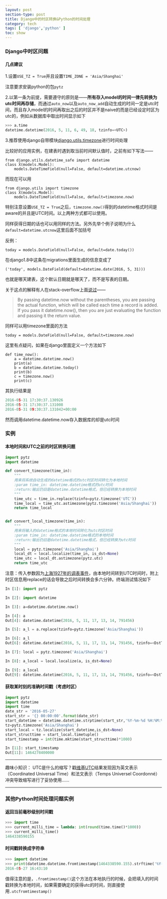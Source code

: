 ```yaml
---
layout: post
section-type: post
title: Django中的时区转换&Python的时间处理
category: tech
tags: [ 'django','python' ]
toc: show
---
```



### Django中时区问题

#### 几点建议

1.设置`USE_TZ = True`并且设置`TIME_ZONE = 'Asia/Shanghai'`

注意要求安装python的包`pytz`

2.以第一条为前提，需要遵守的原则是——__所有存入model的时间一律先转换为utc时间再存储__，而通过`auto_now`以及`auto_now_add`自动生成的时间一定是utc时间，而且存入model的时间再取出之后的时区并不是naive的而是已经设定时区为utc的，例如从数据库中取出时间显示如下

```python
>>> a.time
datetime.datetime(2016, 5, 11, 6, 49, 18, tzinfo=<UTC>)
```

3.推荐使用django自带模块[django.utils.timezone](https://docs.djangoproject.com/es/1.9/ref/utils/#module-django.utils.timezone)进行时间处理

比较好的应用实例，在建表时遇到取当前时间默认值时，之前有如下写法——

```django
from django.utils.datetime_safe import datetime
class X(models.Model):
	models.DateTimeField(null=False, default=datetime.utcnow)
```

而现在可以用

```django
from django.utils import timezone
class X(models.Model):
	models.DateTimeField(null=False, default=timezone.now)
```

特别注意设置`USE_TZ = True`之后，`timezone.now()`得到的datetime格式时间是aware的并且是UTC时间。以上两种方式都可以使用。

同样获得日期的话也可以用同样的方法。另外先举个例子说明为什么`default=datetime.utcnow`这里后面不加括号

反例：

```django
today = models.DateField(null=False, default=date.today())
```

在django1.8中这条在migrations里面生成的信息变成了

```django
('today', models.DateField(default=datetime.date(2016, 5, 31)))
```

也就是哪天建表，这个默认日期就是哪天了，而不是写表的日期。

关于这点的解释有人在stack-overflow上面[说过](http://stackoverflow.com/a/2771701/5256607)——

> By passing datetime.now without the parentheses, you are passing the actual function, which will be called each time a record is added. If you pass it datetime.now(), then you are just evaluating the function and passing it the return value.

同样可以用timezone里面的方法

```django
today = models.DateField(null=False, default=timezone.now)
```

这里有点疑问，如果在django里面定义一个方法如下

```django
def time_now():
    a = datetime.datetime.now()
    print(a)
    b = datetime.datetime.today()
    print(b)
    c = timezone.now()
    print(c)
```

其执行结果是
```python
2016-05-31 17:30:37.130926
2016-05-31 17:30:37.131008
2016-05-31 09:30:37.131042+00:00
```

然而调用datetime.datetime.now存入数据库的却是utc时间

### 实例

#### 本地时间和UTC之前的时区转换问题

```python
import pytz
import datetime

def convert_timezone(time_in):
    """
    用来将系统自动生成的datetime格式的utc时区时间转化为本地时间
    :param time_in: datetime.datetime格式的utc时间
    :return:输出仍旧是datetime.datetime格式，但已经转换为本地时间
    """
    time_utc = time_in.replace(tzinfo=pytz.timezone('UTC'))
    time_local = time_utc.astimezone(pytz.timezone('Asia/Shanghai'))
    return time_local


def convert_local_timezone(time_in):
    """
    用来将输入的datetime格式的本地时间转化为utc时区时间
    :param time_in: datetime.datetime格式的本地时间
    :return:输出仍旧是datetime.datetime格式，但已经转换为utc时间
    """
    local = pytz.timezone('Asia/Shanghai')
    local_dt = local.localize(time_in, is_dst=None)
    time_utc = local_dt.astimezone(pytz.utc)
    return time_utc
```

注意：传入参数因为[上海1927年的调表事件](http://stackoverflow.com/questions/6841333/why-is-subtracting-these-two-times-in-1927-giving-a-strange-result)，由本地时间转到UTC时间时，附上时区信息用replace的话会导致之后时间转换会多六分钟。终端测试情况如下

```python
In [1]: import pytz

In [2]: import datetime

In [3]: a=datetime.datetime.now()

In [4]: a
Out[4]: datetime.datetime(2016, 5, 11, 17, 13, 14, 791456)

In [5]: a_l = a.replace(tzinfo=pytz.timezone('Asia/Shanghai'))

In [6]: a_l
Out[6]: datetime.datetime(2016, 5, 11, 17, 13, 14, 791456, tzinfo=<DstTzInfo 'Asia/Shanghai' LMT+8:06:00 STD>)

In [7]: local = pytz.timezone('Asia/Shanghai')

In [8]: a_local = local.localize(a, is_dst=None)

In [9]: a_local
Out[9]: datetime.datetime(2016, 5, 11, 17, 13, 14, 791456, tzinfo=<DstTzInfo 'Asia/Shanghai' CST+8:00:00 STD>)
```

#### 获取某时刻的准确时间戳（考虑时区）

```python
import pytz
import datetime
import time
date_str = '2016-05-27'
start_str = '{} 00:00:00'.format(date_str)
start_datetime = datetime.datetime.strptime(start_str,'%Y-%m-%d %H:%M:%S')
tz=pytz.timezone('Asia/Shanghai')
start_local = tz.localize(start_datetime,is_dst=None)
start_structtime = start_local.timetuple()
start_timestamp = int(time.mktime(start_structtime)*1000)

In [11]: start_timestamp
Out[11]: 1464278400000
```

---

趣味小知识：
UTC是什么的缩写？戳[维基UTC](https://zh.wikipedia.org/wiki/%E5%8D%8F%E8%B0%83%E4%B8%96%E7%95%8C%E6%97%B6)结果发现因为英文表示（Coordinated Universal Time）和法文表示（Temps Universel Coordonné）冲突导致缩写进行了妥协使用……

---



### 其他Python时间处理问题实例

#### 返回当前毫秒级别时间戳

```python
>>> import time
>>> current_milli_time = lambda: int(round(time.time()*1000))
>>> current_milli_time()
1464338590155
```

#### 时间戳转换成字符串

```python
>>> import datetime
>>> print(datetime.datetime.fromtimestamp(1464338590.155).strftime('%Y-%m-%d %H:%M:%S'))
2016-05-27 16:43:10
```

值得注意的是，`.fromtimestamp()`这个方法在本地执行的时候，会把填入的时间戳转换为本地时间，如果需要确定的获得utc的时间，则直接使用`.utcfromtimestamp()`













